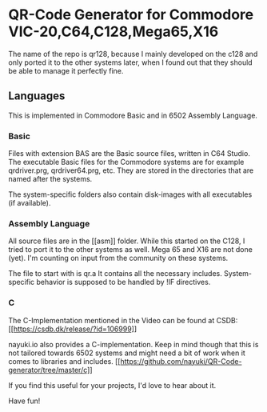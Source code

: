 # QR-Code Generator for Commodore VIC-20,C64,C128,Mega65,X16

The name of the repo is qr128, because I mainly developed on the c128 and only ported it to the other systems later, when I found out that they should be able to manage it perfectly fine.

## Languages
This is implemented in Commodore Basic and in 6502 Assembly Language.


### Basic
Files with extension BAS are the Basic source files, written in C64 Studio. The executable Basic files for the Commodore systems are for example qrdriver.prg, qrdriver64.prg, etc.
They are stored in the directories that are named after the systems.

The system-specific folders also contain disk-images with all executables (if available).


### Assembly Language
All source files are in the [[asm]] folder. While this started on the C128, I tried to port it to the other systems as well. Mega 65 and X16 are not done (yet).
I'm counting on input from the community on these systems.


The file to start with is qr.a
It contains all the necessary includes. System-specific behavior is supposed to be handled by !IF directives.

### C
The C-Implementation mentioned in the Video can be found at CSDB: [[https://csdb.dk/release/?id=106999]]


nayuki.io also provides a C-implementation. Keep in mind though that this is not tailored towards 6502 systems and might need a bit of work when it comes to libraries and includes.
[[https://github.com/nayuki/QR-Code-generator/tree/master/c]]



If you find this useful for your projects, I'd love to hear about it.


Have fun!
